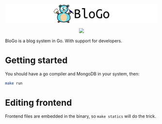 <img src="img/logo.png">

<p align="center">
  <a href="https://codeclimate.com/github/fulldump/blogo/maintainability"><img src="https://api.codeclimate.com/v1/badges/4612a02cee845353a921/maintainability" /></a>
</p>

BloGo is a blog system in Go. With support for developers.

# Getting started

You should have a go compiler and MongoDB in your system, then:

```sh
make run
```

# Editing frontend

Frontend files are embedded in the binary, so `make statics` will do the trick.


